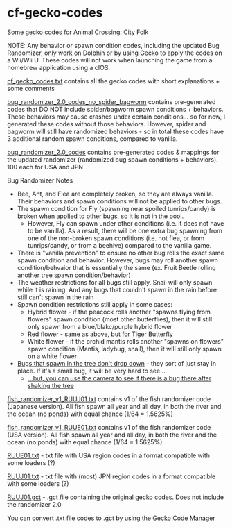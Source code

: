 # cf-gecko-codes
Some gecko codes for Animal Crossing: City Folk

NOTE: Any behavior or spawn condition codes, including the updated Bug Randomizer, only work on Dolphin or by using Gecko to apply the codes on a Wii/Wii U. These codes will not work when launching the game from a homebrew application using a cIOS.

[cf_gecko_codes.txt](cf_gecko_codes.txt) contains all the gecko codes with short explanations + some comments

[bug_randomizer_2.0_codes_no_spider_bagworm](bug_randomizer_2.0_codes_no_spider_bagworm) contains pre-generated codes that DO NOT include spider/bagworm spawn conditions + behaviors. These behaviors may cause crashes under certain conditions... so for now, I generated these codes without those behaviors. However, spider and bagworm will still have randomized behaviors - so in total these codes have 3 additional random spawn conditions, compared to vanilla.

[bug_randomizer_2.0_codes](bug_randomizer_2.0_codes) contains pre-generated codes & mappings for the updated randomizer (randomized bug spawn conditions + behaviors). 100 each for USA and JPN

Bug Randomizer Notes
- Bee, Ant, and Flea are completely broken, so they are always vanilla. Their behaviors and spawn conditions will not be applied to other bugs.
- The spawn condition for Fly (spawning near spoiled tunrips/candy) is broken when applied to other bugs, so it is not in the pool.
  - However, Fly can spawn under other conditions (i.e. it does not have to be vanilla). As a result, there will be one extra bug spawning from one of the non-broken spawn conditions (i.e. not flea, or from tunrips/candy, or from a beehive) compared to the vanilla game.
- There is "vanilla prevention" to ensure no other bug rolls the exact same spawn condition and behavior. However, bugs may roll another spawn condition/behvaior that is essentially the same (ex. Fruit Beetle rolling another tree spawn condition/behavior)
- The weather restrictions for all bugs still apply. Snail will only spawn while it is raining. And any bugs that couldn't spawn in the rain before still can't spawn in the rain
- Spawn condition restrictions still apply in some cases:
  - Hybrid flower - if the peacock rolls another "spawns flying from flowers" spawn condition (most other butterflies), then it will still only spawn from a blue/blakc/purple hybrid flower
  - Red flower - same as above, but for Tiger Butterfly
  - White flower - if the orchid mantis rolls another "spawns on flowers" spawn condition (Mantis, ladybug, snail), then it will still only spawn on a white flower
- [Bugs that spawn in the tree don't drop down](https://clips.twitch.tv/ArborealRealGiraffeTheRinger-2-74Hmog-ATpoAi5) - they sort of just stay in place. If it's a small bug, it will be very hard to see...
  - [...but, you can use the camera to see if there is a bug there after shaking the tree](https://clips.twitch.tv/EncouragingAuspiciousFerretMau5-9QcgMd3JG4CrDFeO)

[fish_randomizer_v1_RUUJ01.txt](fish_randomizer_v1_RUUJ01.txt) contains v1 of the fish randomizer code (Japanese version). All fish spawn all year and all day, in both the river and the ocean (no ponds) with equal chance (1/64 = 1.5625%)

[fish_randomizer_v1_RUUE01.txt](fish_randomizer_v1_RUUE01.txt) contains v1 of the fish randomizer code (USA version). All fish spawn all year and all day, in both the river and the ocean (no ponds) with equal chance (1/64 = 1.5625%)

[RUUE01.txt](RUUE01.txt) - txt file with USA region codes in a format compatible with some loaders (?)

[RUUJ01.txt](RUUJ01.txt) - txt file with (most) JPN region codes in a format compatible with some loaders (?)

[RUUJ01.gct](RUUJ01.gct) - .gct file containing the original gecko codes. Does not include the randomizer 2.0

You can convert .txt file codes to .gct by using the [Gecko Code Manager](https://www.zeldacodes.org/downloads/code-manager)
